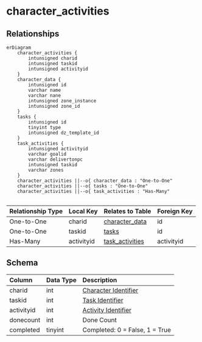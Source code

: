 # character_activities

## Relationships

```mermaid
erDiagram
    character_activities {
        intunsigned charid
        intunsigned taskid
        intunsigned activityid
    }
    character_data {
        intunsigned id
        varchar name
        varchar nane
        intunsigned zone_instance
        intunsigned zone_id
    }
    tasks {
        intunsigned id
        tinyint type
        intunsigned dz_template_id
    }
    task_activities {
        intunsigned activityid
        varchar goalid
        varchar delivertonpc
        intunsigned taskid
        varchar zones
    }
    character_activities ||--o{ character_data : "One-to-One"
    character_activities ||--o{ tasks : "One-to-One"
    character_activities ||--o{ task_activities : "Has-Many"


```


| Relationship Type | Local Key | Relates to Table | Foreign Key |
| :--- | :--- | :--- | :--- |
| One-to-One | charid | [character_data](../../schema/characters/character_data.md) | id |
| One-to-One | taskid | [tasks](../../schema/tasks/tasks.md) | id |
| Has-Many | activityid | [task_activities](../../schema/tasks/task_activities.md) | activityid |


## Schema

| Column | Data Type | Description |
| :--- | :--- | :--- |
| charid | int | [Character Identifier](character_data.md) |
| taskid | int | [Task Identifier](../../schema/tasks/tasks.md) |
| activityid | int | [Activity Identifier](../../schema/tasks/task_activities.md) |
| donecount | int | Done Count |
| completed | tinyint | Completed: 0 = False, 1 = True |

